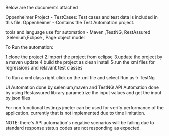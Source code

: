 Below are the documents attached

Oppenheimer Project - TestCases: Test cases and test data is included in this file. Oppenheimer - Contains the Test Automation project.

tools and language use for automation - Maven ,TestNG, RestAssured ,Selenium,Eclipse , Page object model

To Run the automation:

1.clone the project 2.import the project from eclipse 3.update the project by a maven update 4.build the project as clean install  5.run the xml files for regressions and relavant test classes

To Run a xml class right click on the xml file and select Run as-> TestNg

UI Automation done by selenium,maven and TestNG API Automation done by using Restassured library parametrize the input values and get the input by json files

For non functional testings jmeter can be used for verify performance of the application. currently that is not implemented due to time limitation.

NOTE: there's API automation's negative scenarios will be failing due to standard response status codes are not responding as expected.
